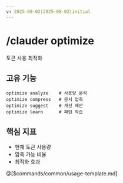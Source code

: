 ```yaml
---
v: 2025-08-02|2025-08-02|initial
---
```


# /clauder optimize

토큰 사용 최적화

## 고유 기능
```
optimize analyze    # 사용량 분석
optimize compress   # 문서 압축
optimize suggest    # 개선 제안
optimize learn      # 패턴 학습
```

## 핵심 지표
- 현재 토큰 사용량
- 압축 가능 비율
- 최적화 효과

@[$commands/common/usage-template.md]